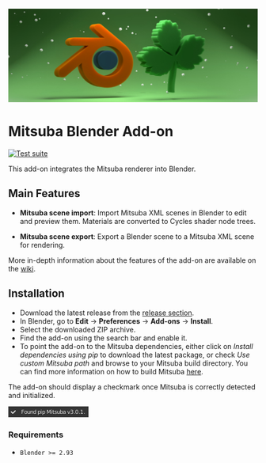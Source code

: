 ![Addon Banner](res/banner.jpg)

# Mitsuba Blender Add-on

[![Test suite](https://github.com/mitsuba-renderer/mitsuba-blender/actions/workflows/test.yml/badge.svg?branch=master)](https://github.com/mitsuba-renderer/mitsuba-blender/actions/workflows/test.yml)

This add-on integrates the Mitsuba renderer into Blender.

## Main Features

* **Mitsuba scene import**: Import Mitsuba XML scenes in Blender to edit and preview them. Materials are converted to Cycles shader node trees.

* **Mitsuba scene export**: Export a Blender scene to a Mitsuba XML scene for rendering.

More in-depth information about the features of the add-on are available on the [wiki](https://github.com/mitsuba-renderer/mitsuba-blender/wiki).

## Installation

- Download the latest release from the [release section](https://github.com/mitsuba-renderer/mitsuba-blender/releases).
- In Blender, go to **Edit** -> **Preferences** -> **Add-ons** -> **Install**.
- Select the downloaded ZIP archive.
- Find the add-on using the search bar and enable it.
- To point the add-on to the Mitsuba dependencies, either click on *Install dependencies using pip* to download the latest package, or check *Use custom Mitsuba path* and browse to your Mitsuba build directory. You can find more information on how to build Mitsuba [here](https://mitsuba.readthedocs.io/en/latest/src/developer_guide/compiling.html).

The add-on should display a checkmark once Mitsuba is correctly detected and initialized.

![Found Mitsuba](res/found_mitsuba.jpg)

### Requirements

* `Blender >= 2.93`
